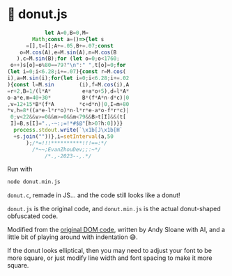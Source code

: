 # 🍩 donut.js
```javascript
            let A=0,B=0,M=
        Math;const a=()=>{let s
      =[],t=[];A+=.05,B+=.07;const
    o=M.cos(A),e=M.sin(A),n=M.cos(B
   ),c=M.sin(B);for (let o=0;o<1760;
 o++)s[o]=o%80==79?"\n":" ",t[o]=0;for
(let i=0;i<6.28;i+=.07){const r=M.cos(
i),a=M.sin(i);for(let i=0;i<6.28;i+=.02
){const l=M.sin        (i),f=M.cos(i),A
=r+2,B=1/(l*A*          e+a*o+5),d=l*A*
o-a*e,m=40+30*          B*(f*A*n-d*c)|0
,v=12+15*B*(f*A        *c+d*n)|0,I=m+80
*v,h=8*((a*e-l*r*o)*n-l*r*e-a*o-f*r*c)|
 0;v<22&&v>=0&&m>=0&&m<79&&B>t[I]&&(t[
 I]=B,s[I]=".,-~:;=!*#$@"[h>0?h:0])}}
  process.stdout.write(`\x1b[J\x1b[H`
  +s.join(""))},i=setInterval(a,50
      );/*=!!!**********!!!==:*/
        /*~~;EvanZhouDev;;:~*/
            /*.,-2023--,.*/
```

Run with
```bash
node donut.min.js
```


`donut.c`, remade in JS... and the code still looks like a donut!

`donut.js` is the original code, and `donut.min.js` is the actual donut-shaped obfuscated code.

Modified from the [original DOM code](https://www.a1k0n.net/js/donut.js), written by Andy Sloane with AI, and a little bit of playing around with indentation 😅.

If the donut looks elliptical, then you may need to adjust your font to be more square, or just modify line width and font spacing to make it more square.